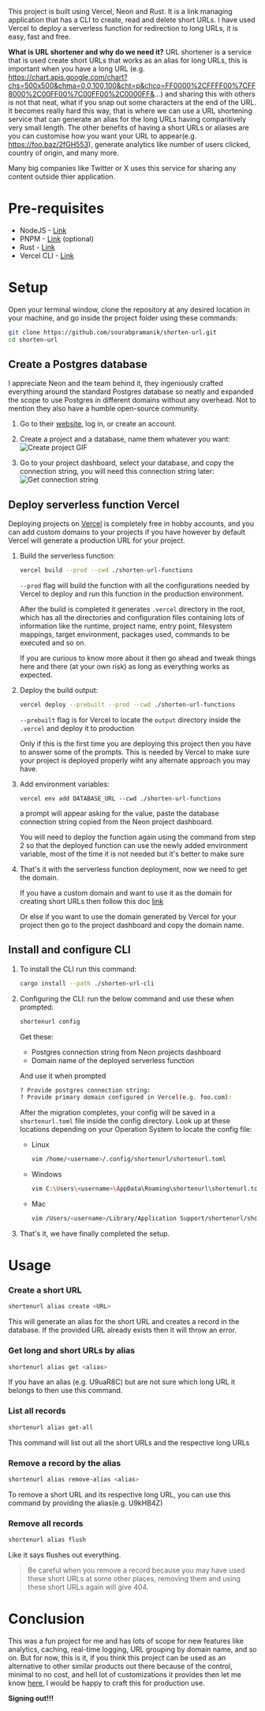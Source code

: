 This project is built using Vercel, Neon and Rust. It is a link managing application that has a CLI to create, read and delete short URLs. I have used Vercel to deploy a serverless function for redirection to long URLs, it is easy, fast and free.

**What is URL shortener and why do we need it?**
URL shortener is a service that is used create short URLs that works as an alias for long URLs, this is important when you have a long URL (e.g. https://chart.apis.google.com/chart?chs=500x500&chma=0,0,100,100&cht=p&chco=FF0000%2CFFFF00%7CFF8000%2C00FF00%7C00FF00%2C0000FF&...) and sharing this with others is not that neat, what if you snap out some characters at the end of the URL. It becomes really hard this way, that is where we can use a URL shortening service that can generate an alias for the long URLs having comparitively very small length. The other benefits of having a short URLs or aliases are you can customise how you want your URL to appear(e.g. https://foo.baz/2fGH553), generate analytics like number of users clicked, country of origin, and many more. 

Many big companies like Twitter or X uses this service for sharing any content outside thier application. 

# Pre-requisites
- NodeJS - [Link](https://nodejs.org)
- PNPM - [Link](https://pnpm.io/installation) (optional)
- Rust - [Link](https://www.rust-lang.org/tools/install)
- Vercel CLI - [Link](https://vercel.com/docs/cli)

# Setup

Open your terminal window, clone the repository at any desired location in your machine, and go inside the project folder using these commands:

```bash
git clone https://github.com/sourabpramanik/shorten-url.git
cd shorten-url
```

## Create a Postgres database
I appreciate Neon and the team behind it, they ingeniously crafted everything around the standard Postgres database so neatly and expanded the scope to use Postgres in different domains without any overhead. Not to mention they also have a humble open-source community.

1. Go to their [website](https://console.neon.tech/), log in, or create an account.

2. Create a project and a database, name them whatever you want:
![Create project GIF](<GIF Recording 2024-04-15 at 6.16.04 AM.gif>)

3. Go to your project dashboard, select your database, and copy the connection string, you will need this connection string later: 
![Get connection string](<GIF Recording 2024-04-15 at 6.18.46 AM.gif>)

## Deploy serverless function Vercel
Deploying projects on [Vercel](https://vercel.com/docs/deployments/overview) is completely free in hobby accounts, and you can add custom domains to your projects if you have however by default Vercel will generate a production URL for your project.

1.  Build the serverless function:
    ```bash
    vercel build --prod --cwd ./shorten-url-functions
    ```
    `--prod` flag will build the function with all the configurations needed by Vercel to deploy and run this function in the production environment.
    
    After the build is completed it generates `.vercel` directory in the root, which has all the directories and configuration files containing lots of information like the runtime, project name, entry point, filesystem mappings, target environment, packages used, commands to be executed and so on. 
    
    If you are curious to know more about it then go ahead and tweak things here and there (at your own risk) as long as everything works as expected.

2. Deploy the build output:
    ```bash
    vercel deploy --prebuilt --prod --cwd ./shorten-url-functions
    ```
    `--prebuilt` flag is for Vercel to locate the `output` directory inside the `.vercel` and deploy it to production

    Only if this is the first time you are deploying this project then you have to answer some of the prompts. This is needed by Vercel to make sure your project is deployed properly wiht any alternate approach you may have.

3. Add environment variables:
    ```
    vercel env add DATABASE_URL --cwd ./shorten-url-functions
    ```
    a prompt will appear asking for the value, paste the database connection string copied from the Neon project dashboard.

    You will need to deploy the function again using the command from step 2 so that the deployed function can use the newly added environment variable, most of the time it is not needed but it's better to make sure

4. That's it with the serverless function deployment, now we need to get the domain. 

    If you have a custom domain and want to use it as the domain for creating short URLs then follow this doc [link](https://vercel.com/docs/projects/domains/add-a-domain) 

    Or else if you want to use the domain generated by Vercel for your project then go to the project dashboard and copy the domain name.

## Install and configure CLI

1. To install the CLI run this command:

    ```bash
    cargo install --path ./shorten-url-cli
    ```
2. Configuring the CLI:
    run the below command and use these when prompted:
    ```bash
    shortenurl config
    ```
    Get these:
    - Postgres connection string from Neon projects dashboard
    - Domain name of the deployed serverless function
    
    And use it when prompted 
    ```bash
    ? Provide postgres connection string:
    ? Provide primary domain configured in Vercel(e.g. foo.com):
    ```

    After the migration completes, your config will be saved in a `shortenurl.toml` file inside the config directory. Look up at these locations depending on your Operation System to locate the config file:

    - Linux
        ```bash
        vim /home/<username>/.config/shortenurl/shortenurl.toml
        ```
    - Windows
        ```bash
        vim C:\Users\<username>\AppData\Roaming\shortenurl\shortenurl.toml
        ```
    - Mac
        ```bash
        vim /Users/<username>/Library/Application Support/shortenurl/shortenurl.toml
        ```
3. That's it, we have finally completed the setup.

# Usage

### Create a short URL
```bash
shortenurl alias create <URL>
```
This will generate an alias for the short URL and creates a record in the database. If the provided URL already exists then it will throw an error.

### Get long and short URLs by alias
```bash
shortenurl alias get <alias>
```
If you have an alias (e.g. U9uaR8C) but are not sure which long URL it belongs to then use this command.

### List all records
```bash
shortenurl alias get-all
```
This command will list out all the short URLs and the respective long URLs

### Remove a record by the alias
```bash
shortenurl alias remove-alias <alias>
```
To remove a short URL and its respective long URL, you can use this command by providing the alias(e.g. U9kHB4Z)

### Remove all records
```bash
shortenurl alias flush
```
Like it says flushes out everything.

> Be careful when you remove a record because you may have used these short URLs at some other places, removing them and using these short URLs again will give 404.

# Conclusion
This was a fun project for me and has lots of scope for new features like analytics, caching, real-time logging, URL grouping by domain name, and so on. But for now, this is it, if you think this project can be used as an alternative to other similar products out there because of the control, minimal to no cost, and hell lot of customizations it provides then let me know [here](shubpramanik241@gmail.com), I would be happy to craft this for production use. 

**Signing out!!!**
